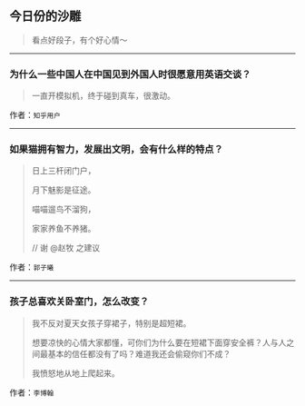 ## 今日份的沙雕

> 看点好段子，有个好心情～


 
---

### 为什么一些中国人在中国见到外国人时很愿意用英语交谈？

> 一直开模拟机，终于碰到真车，很激动。


作者：`知乎用户`

---

### 如果猫拥有智力，发展出文明，会有什么样的特点？

> 日上三杆闭门户，
> 
> 月下魅影是征途。
> 
> 喵喵遛鸟不溜狗，
> 
> 家家养鱼不养猪。
> 
> // 谢 @赵牧 之建议


作者：`郭子曦`

---

### 孩子总喜欢关卧室门，怎么改变？

> 我不反对夏天女孩子穿裙子，特别是超短裙。
> 
> 想要凉快的心情大家都懂，可你们为什么要在短裙下面穿安全裤？人与人之间最基本的信任都没有了吗？难道我还会偷窥你们不成？
> 
> 我愤怒地从地上爬起来。


作者：`李博翰`